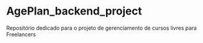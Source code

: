 # AgePlan_backend_project

Repositório dedicado para o projeto de gerenciamento de cursos livres para Freelancers